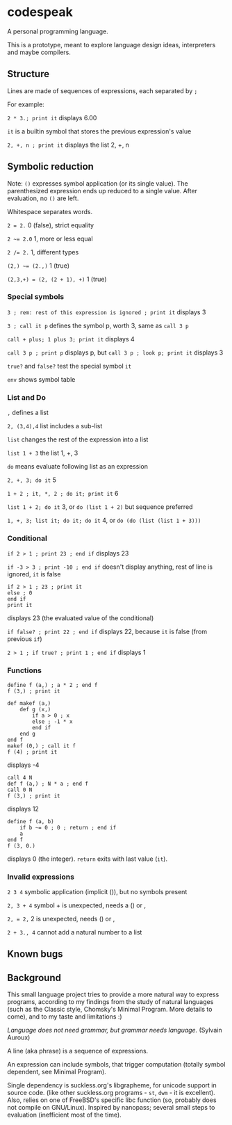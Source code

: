 # codespeak
A personal programming language.

This is a prototype, meant to explore language design ideas, interpreters and maybe compilers.

## Structure

Lines are made of sequences of expressions, each separated by `;`

For example:

`2 * 3.; print it` displays 6.00

`it` is a builtin symbol that stores the previous expression's value

`2, +, n ; print it` displays the list 2, +, n 

## Symbolic reduction

Note: `()` expresses symbol application (or its single value).
The parenthesized expression ends up reduced to a single value.
After evaluation, no `()` are left.

Whitespace separates words.

`2 = 2.` 0 (false), strict equality

`2 ~= 2.0` 1, more or less equal

`2 /= 2.` 1, different types

`(2,) ~= (2.,)` 1 (true)

`(2,3,+) = (2, (2 + 1), +)` 1 (true)

### Special symbols

`3 ; rem: rest of this expression is ignored ; print it` displays 3

`3 ; call it p` defines the symbol p, worth 3, same as `call 3 p`

`call + plus; 1 plus 3; print it` displays 4

`call 3 p ; print p` displays p, but `call 3 p ; look p; print it` displays 3

`true?` and `false?` test the special symbol `it`

`env` shows symbol table

### List and Do

`,` defines a list

`2, (3,4),4` list includes a sub-list

`list` changes the rest of the expression into a list

`list 1 + 3` the list 1, +, 3

`do` means evaluate following list as an expression

`2, +, 3; do it` 5

`1 + 2 ; it, *, 2 ; do it; print it` 6

`list 1 + 2; do it` 3, or `do (list 1 + 2)` but sequence preferred

`1, +, 3; list it; do it; do it` 4, or `do (do (list (list 1 + 3)))`

### Conditional

`if 2 > 1 ; print 23 ; end if` displays 23

`if -3 > 3 ; print -10 ; end if` doesn't display anything, rest of line is ignored, `it` is false

```
if 2 > 1 ; 23 ; print it
else ; 0
end if 
print it
```
displays 23 (the evaluated value of the conditional)

`if false? ; print 22 ; end if` displays 22, because `it` is false (from previous `if`)

`2 > 1 ; if true? ; print 1 ; end if` displays 1

### Functions

```
define f (a,) ; a * 2 ; end f
f (3,) ; print it
```

```
def makef (a,)
	def g (x,)
		if a > 0 ; x
		else ; -1 * x
		end if
	end g
end f
makef (0,) ; call it f
f (4) ; print it
```
displays -4 

```
call 4 N
def f (a,) ; N * a ; end f
call 0 N
f (3,) ; print it
```
displays 12

```
define f (a, b)
	if b ~= 0 ; 0 ; return ; end if
	a
end f
f (3, 0.)
```
displays 0 (the integer). `return` exits with last value (`it`).

### Invalid expressions

`2 3 4` symbolic application (implicit ()), but no symbols present

`2, 3 + 4` symbol + is unexpected, needs a () or ,

`2, = 2,` 2 is unexpected, needs () or ,

`2 + 3., 4` cannot add a natural number to a list


## Known bugs


## Background

This small language project tries to provide a more natural way to express programs, 
according to my findings from the study of natural languages 
(such as the Classic style, Chomsky's Minimal Program. More details to come),
and to my taste and limitations :)

*Language does not need grammar, but grammar needs language.* (Sylvain Auroux)

A line (aka phrase) is a sequence of expressions.

An expression can include symbols, that trigger computation (totally symbol dependent, see Minimal Program).

Single dependency is suckless.org's libgrapheme, for unicode support in source code.
(like other suckless.org programs - `st`, `dwm` - it is excellent).
Also, relies on one of FreeBSD's specific libc function (so, probably does not compile on GNU/Linux).
Inspired by nanopass; several small steps to evaluation (inefficient most of the time).

